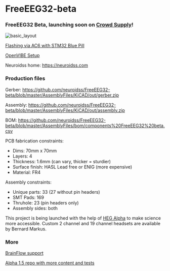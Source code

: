 # FreeEEG32-beta

### FreeEEG32 Beta, launching soon on [Crowd Supply](https://www.crowdsupply.com/neuroidss/freeeeg32)!

![basic_layout](https://github.com/neuroidss/FreeEEG32-beta/blob/master/basic_layout.jpg)

[Flashing via AC6 with STM32 Blue Pill](https://github.com/neuroidss/FreeEEG32-beta/blob/master/SetupGuides/FreeEEG32_Flashing_via_AC6_w_STM32F103_BluePill.md)

[OpenVIBE Setup](https://github.com/neuroidss/FreeEEG32-beta/blob/master/SetupGuides/FreeEEG32_OpenVibe_Docker_Readme.md)

Neuroidss home: https://neuroidss.com

### Production files
Gerber:   https://github.com/neuroidss/FreeEEG32-beta/blob/master/AssemblyFiles/KiCAD/out/gerber.zip

Assembly: https://github.com/neuroidss/FreeEEG32-beta/blob/master/AssemblyFiles/KiCAD/out/assembly.zip

BOM:      https://github.com/neuroidss/FreeEEG32-beta/blob/master/AssemblyFiles/bom/components%20FreeEEG32%20beta.csv

PCB fabrication constraints:
* Dims: 70mm x 70mm
* Layers: 4
* Thickness: 1.6mm (can vary, thicker = sturdier)
* Surface finish: HASL Lead free or ENIG (more expensive)
* Material: FR4

Assembly constraints:
* Unique parts: 33 (27 without pin headers)
* SMT Pads:  169
* Thruhole: 23 (pin headers only)
* Assembly sides: both


This project is being launched with the help of [HEG Alpha](hegalpha.com) to make science more accessible.
Custom 2 channel and 19 channel headsets are available by Bernard Markus.

### More

[BrainFlow support](https://brainflow.readthedocs.io/en/stable/)

[Alpha 1.5 repo with more content and tests](https://github.com/neuroidss/FreeEEG32-alpha1.5)
